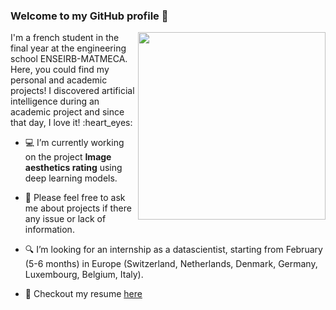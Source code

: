 ### Welcome to my GitHub profile 👋
<img align="right" width="300" height="300" src="https://user-images.githubusercontent.com/56866008/133479879-77c611ef-bb46-450c-afa6-c07fab814869.gif">
I'm a french student in the final year at the engineering school ENSEIRB-MATMECA. Here, you could find my personal and academic projects! I discovered artificial intelligence during an academic project and since that day, I love it! :heart_eyes: 

- :computer: I’m currently working on the project **Image aesthetics rating** using deep learning models.

- 💬 Please feel free to ask me about projects if there any issue or lack of information.

- :mag: I’m looking for an internship as a datascientist, starting from February (5-6 months) in Europe (Switzerland, Netherlands, Denmark, Germany, Luxembourg, Belgium, Italy).

- 📝 Checkout my resume [here](https://github.com/lbrejon/lbrejon/files/7168608/CV_LM_BREJON_Louis.pdf)

<!--
**lbrejon/lbrejon** is a ✨ _special_ ✨ repository because its `README.md` (this file) appears on your GitHub profile.

Here are some ideas to get you started:

- 🔭 I’m currently working on ...
- 🌱 I’m currently learning ...
- 👯 I’m looking to collaborate on ...
- 🤔 I’m looking for help with ...
- 💬 Ask me about ...
- 📫 How to reach me: ...
- 😄 Pronouns: ...
- ⚡ Fun fact: ...


- 📫 How to reach me: https://www.linkedin.com/in/louisbrejon/
- louis.brejon.ia@gmail.com

-->
